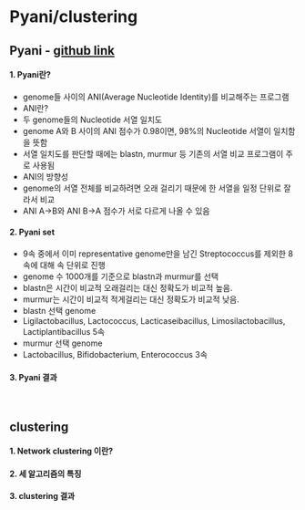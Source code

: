 Pyani/clustering
====================
## Pyani - [github link](https://github.com/widdowquinn/pyani)

#### 1. Pyani란?
 - genome들 사이의 ANI(Average Nucleotide Identity)를 비교해주는 프로그램
 - ANI란?
  - 두 genome들의 Nucleotide 서열 일치도
  - genome A와 B 사이의 ANI 점수가 0.98이면, 98%의 Nucleotide 서열이 일치함을 뜻함
  - 서열 일치도를 판단할 때에는 blastn, murmur 등 기존의 서열 비교 프로그램이 주로 사용됨
 - ANI의 방향성
  - genome의 서열 전체를 비교하려면 오래 걸리기 때문에 한 서열을 일정 단위로 잘라서 비교
  - ANI A->B와 ANI B->A 점수가 서로 다르게 나올 수 있음

#### 2. Pyani set
 - 9속 중에서 이미 representative genome만을 남긴 Streptococcus를 제외한 8속에 대해 속 단위로 진행
 - genome 수 1000개를 기준으로 blastn과 murmur를 선택
  - blastn은 시간이 비교적 오래걸리는 대신 정확도가 비교적 높음.
  - murmur는 시간이 비교적 적게걸리는 대신 정확도가 비교적 낮음.
  - blastn 선택 genome
   - Ligilactobacillus, Lactococcus, Lacticaseibacillus, Limosilactobacillus, Lactiplantibacillus 5속
  - murmur 선택 genome
   - Lactobacillus, Bifidobacterium, Enterococcus 3속
  

#### 3. Pyani 결과
<br/>

## clustering

#### 1. Network clustering 이란?

#### 2. 세 알고리즘의 특징

#### 3. clustering 결과
